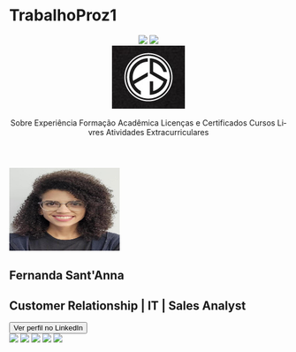# TrabalhoProz1
<!DOCTYPE html>
<htmml lang="pt-BR">
<head>
    <meta charset="UTF-8">
    <meta name="viewport" content="width=device-width, initial-scale=1.0'>
    <meta name="description" content="Descrição Profissional">
    <title>Apresentação Profissional - Fernanda Sant'Anna</title>
</head>

<body>

<header>

<div>
        <img height="180em" src="https://github-readme-stats.vercel.app/api?username=festanna&show_icons=true&theme=dark&include_all_commits=true&count_private=true"/>
        <img height="180em" src="https://github-readme-stats.vercel.app/api/top-langs/?username=festanna&layoutcompact&langs_count=168&theme=dark"/>
</div>

<img src="logo.jpg" alt="logo Fernanda St'Anna">

<nav>

<a>Sobre</a>
<a>Experiência</a>
<a>Formação Acadêmica</a>
<a>Licenças e Certificados</a>
<a>Cursos Livres</a>
<a>Atividades Extracurriculares</a>

</nav>


 </header>

 <main>
    <section>

<img src="FotoPerfil.jpeg" alt="foto de perfil Fernanda Sant'Anna" style="width: 200px; height:150px;"> 
        <div>
            <h1>Fernanda Sant'Anna</h1>
            <h2>Customer Relationship | IT | Sales Analyst</h2>
    <a href="https://www.linkedin.com/in/fernanda-stanna/"><button>Ver perfil no LinkedIn</button></a>
        </div>


</section>

<section>

</section>
 </main>

 <footer>
    <div> 
        <a href="https://www.youtube.com/channel/UC4dI1c9UtQL1jwcxQliX6Yw" target="_blank"><img src="https://img.shields.io/badge/YouTube-FF0000?style=for-the-badge&logo=youtube&logoColor=white" target="_blank"></a>
        <a href="https://www.instagram.com/fe.stanna/" target="_blank"><img src="https://img.shields.io/badge/-Instagram-%23E4405F?style=for-the-badge&logo=instagram&logoColor=white" target="_blank"></a>
        <a href="https://discord.com/channels/@me/1092823538521608322/1092825344207245322" target="_blank"><img src="https://img.shields.io/badge/Discord-7289DA?style=for-the-badge&logo=discord&logoColor=white" target="_blank"></a> 
        <a href = "mailto:fernanda.stanna@gmail.com"><img src="https://img.shields.io/badge/-Gmail-%23333?style=for-the-badge&logo=gmail&logoColor=white" target="_blank"></a>
        <a href="https://www.linkedin.com/in/fernanda-stanna/" target="_blank"><img src="https://img.shields.io/badge/-LinkedIn-%230077B5?style=for-the-badge&logo=linkedin&logoColor=white" target="_blank"></a> 
    </div>
 </footer>

</body>


</html>
